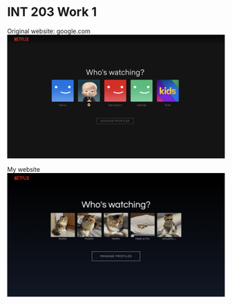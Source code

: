 # INT 203 Work 1
Original website: google.com
![image](https://github.com/fxxhhhhhhh/INT203_62130500089/blob/master/62130500089_groupwork_1/Screenshot%202021-01-27%20at%2014.36.45.png)

My website
![image](https://github.com/fxxhhhhhhh/INT203_62130500089/blob/master/62130500089_groupwork_1/Screenshot%202021-02-01%20at%2023.04.35.png)
